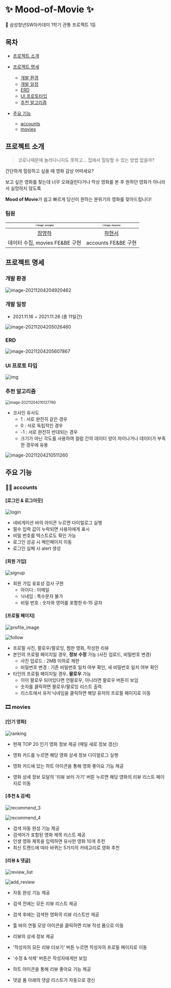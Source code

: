 # ✨ Mood-of-Movie ✨
🥇 삼성청년SW아카데미 1학기 관통 프로젝트 1등



## 목차
- [프로젝트 소개](#프로젝트-소개)

- [프로젝트 명세](#프로젝트-명세)
  
  - [개발 환경](#개발-환경)
  - [개발 일정](#개발-일정)
  - [ERD](#ERD)
  - [UI 프로토타입](#UI-프로토타입)
  - [추천 알고리즘](#추천-알고리즘)
  
- [주요 기능](#주요-기능)

  - [accounts](#accounts)
  - [movies](#movies)

  
## 프로젝트 소개
> 코로나때문에 놀러다니지도 못하고... 집에서 힐링할 수 있는 방법 없을까?



간단하게 힐링하고 싶을 때 영화 감상 어떠세요?

보고 싶은 영화를 찾는데 너무 오래걸린다거나 막상 영화를 본 후 원하던 영화가 아니라서 실망하지 않도록

**Mood of Movie**가 쉽고 빠르게 당신이 원하는 분위기의 영화를 찾아드립니다!



### 팀원

| <img src="https://avatars.githubusercontent.com/u/87457128?v=4" alt="image-yeongha" style="zoom:40%;" /> | <img src="https://avatars.githubusercontent.com/u/78924207?v=4" alt="image-hyunseo" style="zoom:40%;" /> |
| :----------------------------------------------------------: | :----------------------------------------------------------: |
|           [장영하](https://github.com/yeongsummer)           |             [하현서](https://github.com/hyunse0)             |
|                데이터 수집, movies FE&BE 구현                |                     accounts FE&BE 구현                      |



## 프로젝트 명세
### 개발 환경

![image-20211204204920462](README.assets/image-20211204204920462.png)



### 개발 일정

- 2021.11.16 ~ 2021.11.26 (총 11일간)

![image-20211204205026460](README.assets/image-20211204205026460.png)



### ERD

![image-20211204205607867](README.assets/image-20211204205607867.png)



### UI 프로토 타입

![img](https://www.notion.so/image/https%3A%2F%2Fs3-us-west-2.amazonaws.com%2Fsecure.notion-static.com%2Fde58fe2c-9eac-41b2-b16e-4abe07a0b931%2FUntitled.png?table=block&id=40a11754-c6d9-4094-a8f7-ca647ac726c9&spaceId=daa2d103-3ecd-4519-8c30-4f55e74c7ef4&width=2000&userId=15ddc9f1-f55d-4520-a0c8-7e7e99a76dbb&cache=v2)



### 추천 알고리즘

<img src="README.assets/image-20211204210127760.png" alt="image-20211204210127760" style="zoom:80%;" />

- 코사인 유사도
  - 1 : 서로 완전히 같은 경우
  - 0 : 서로 독립적인 경우
  - -1 : 서로 완전히 반대되는 경우
  - 크기가 아닌 각도를 사용하여 컬럼 간의 데이터 양이 차이나거나 데이터가 부족한 경우에 유용

![image-20211204210511260](README.assets/image-20211204210511260.png)



## 주요 기능

### 🙋‍♀️ accounts



#### **[로그인 & 로그아웃]**

![login](README.assets/login.gif)



- 네비게이션 바의 아이콘 누르면 다이얼로그 실행
- 필수 입력 값이 누락되면 사용자에게 표시
- 비밀 번호를 텍스트로도 확인 가능
- 로그인 성공 시 메인페이지 이동
- 로그인 실패 시 alert 생성



#### **[회원 가입]**

![signup](README.assets/signup.gif)

- 회원 가입 유효성 검사 구현
  - 아이디 : 이메일
  - 닉네임 : 특수문자 불가
  - 비밀 번호 : 숫자와 영어를 포함한 6-15 글자



#### **[프로필 페이지]**

![profile_image](README.assets/profile_image.gif)

![follow](README.assets/follow.gif)

- 프로필 사진, 팔로우/팔로잉, 찜한 영화, 작성한 리뷰
- 본인의 프로필 페이지일 경우, **정보 수정** 가능 (사진 업로드, 비밀번호 변경)
  - 사진 업로드 : 2MB 이하로 제한
  - 비밀번호 변경 : 기존 비밀번호 일치 여부 확인, 새 비밀번호 일치 여부 확인
- 타인의 프로필 페이지일 경우, **팔로우** 가능
  - 이미 팔로우 되어있다면 언팔로우, 아니라면 팔로우 버튼이 보임
  - 숫자를 클릭하면 팔로우/팔로잉 리스트 출력
  - 리스트에서 유저 닉네임을 클릭하면 해당 유저의 프로필 페이지로 이동



### 🎞 movies



#### **[인기 영화]**

![ranking](README.assets/ranking.gif)

- 현재 TOP 20 인기 영화 정보 제공 (매일 새로 정보 갱신)
- 영화 카드를 누르면 해당 영화 상세 정보 다이얼로그 실행
- 영화 카드에 있는 하트 아이콘을 통해 영화 좋아요 기능 제공

-  영화 상세 정보 모달의 '리뷰 보러 가기' 버튼 누르면 해당 영화의 리뷰 리스트 페이지로 이동



#### **[추천 & 검색]**

![recommend_3](README.assets/recommend_3.gif)

![recommend_4](README.assets/recommend_4.gif)

- 검색 자동 완성 기능 제공
- 검색어가 포함된 영화 제목 리스트 제공
- 인생 영화 제목을 입력하면 유사한 영화 10개 추천
- 최신 트렌드에 따라 바뀌는 5가지의 카테고리로 영화 추천



#### **[리뷰 & 댓글]**

![review_list](README.assets/review_list.gif)

![add_review](README.assets/add_review.gif)

- 자동 완성 기능 제공
- 검색 전에는 모든 리뷰 리스트 제공
- 검색 후에는 검색한 영화의 리뷰 리스트만 제공
- 툴 바의 연필 모양 아이콘을 클릭하면 리뷰 작성 폼으로 이동

- 리뷰의 상세 정보 제공
- '작성자의 모든 리뷰 더보기' 버튼 누르면 작성자의 프로필 페이지로 이동
- '수정 & 삭제' 버튼은 작성자에게만 보임
- 하트 아이콘을 통해 리뷰 좋아요 기능 제공
- 댓글 폼 아래의 댓글 리스트가 자동으로 갱신